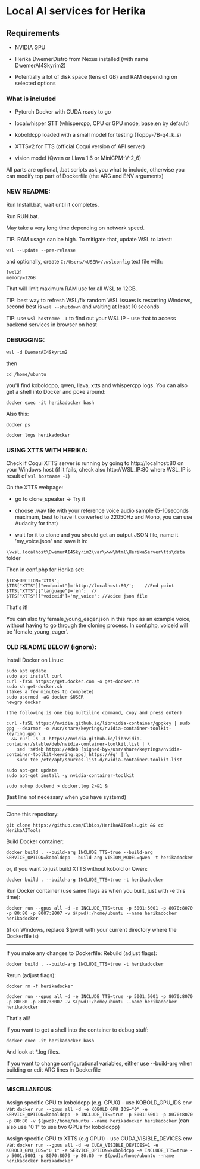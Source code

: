 # Local AI services for Herika

## Requirements
- NVIDIA GPU

- Herika DwemerDistro from Nexus installed (with name DwemerAI4Skyrim2)

- Potentially a lot of disk space (tens of GB) and RAM depending on selected options
### What is included
- Pytorch Docker with CUDA ready to go

- localwhisper STT (whispercpp, CPU or GPU mode, base.en by default)

- koboldcpp loaded with a small model for testing (Toppy-7B-q4_k_s)

- XTTSv2 for TTS (official Coqui version of API server)

- vision model (Qwen or Llava 1.6 or MiniCPM-V-2_6)

All parts are optional, .bat scripts ask you what to include, otherwise you can modify top part of Dockerfile (the ARG and ENV arguments)

### NEW README:

Run Install.bat, wait until it completes.

Run RUN.bat.

May take a very long time depending on network speed. 

TIP: RAM usage can be high. To mitigate that, update WSL to latest:

`wsl --update --pre-release`

and optionally, create `C:/Users/<USER>/.wslconfig` text file with:
```
[wsl2]
memory=12GB
```
That will limit maximum RAM use for all WSL to 12GB.

TIP: best way to refresh WSL/fix random WSL issues is restarting Windows, second best is `wsl --shutdown` and waiting at least 10 seconds

TIP: use `wsl hostname -I` to find out your WSL IP - use that to access backend services in browser on host


### DEBUGGING:
`wsl -d DwemerAI4Skyrim2`

then

`cd /home/ubuntu`

you'll find koboldcpp, qwen, llava, xtts and whispercpp logs. You can also get a shell into Docker and poke around:

`docker exec -it herikadocker bash`

Also this:

`docker ps`

`docker logs herikadocker`

### USING XTTS WITH HERIKA:

Check if Coqui XTTS server is running by going to http://localhost:80 on your Windows host (if it fails, check also http://WSL_IP:80 where WSL_IP is result of `wsl hostname -I`)

On the XTTS webpage:

- go to clone_speaker -> Try it

- choose .wav file with your reference voice audio sample (5-10seconds maximum, best to have it converted to 22050Hz and Mono, you can use Audacity for that)

- wait for it to clone and you should get an output JSON file, name it 'my_voice.json' and save it in:

`\\wsl.localhost\DwemerAI4Skyrim2\var\www\html\HerikaServer\tts\data`
folder

Then in conf.php for Herika set:

```
$TTSFUNCTION='xtts';
$TTS["XTTS"]["endpoint"]='http://localhost:80/';	//End point
$TTS["XTTS"]["language"]='en';	//
$TTS["XTTS"]["voiceid"]='my_voice';	//Voice json file
```

That's it!

You can also try female_young_eager.json in this repo as an example voice, without having to go through the cloning process. In conf.php, voiceid will be 'female_young_eager'.


### OLD README BELOW (ignore):

Install Docker on Linux:
```
sudo apt update
sudo apt install curl
curl -fsSL https://get.docker.com -o get-docker.sh
sudo sh get-docker.sh
(takes a few minutes to complete)
sudo usermod -aG docker $USER
newgrp docker

(the following is one big multiline command, copy and press enter)

curl -fsSL https://nvidia.github.io/libnvidia-container/gpgkey | sudo gpg --dearmor -o /usr/share/keyrings/nvidia-container-toolkit-keyring.gpg \
  && curl -s -L https://nvidia.github.io/libnvidia-container/stable/deb/nvidia-container-toolkit.list | \
    sed 's#deb https://#deb [signed-by=/usr/share/keyrings/nvidia-container-toolkit-keyring.gpg] https://#g' | \
    sudo tee /etc/apt/sources.list.d/nvidia-container-toolkit.list

sudo apt-get update
sudo apt-get install -y nvidia-container-toolkit

sudo nohup dockerd > docker.log 2>&1 &
```

(last line not necessary when you have systemd)

----------------------------------------------------------------------------------------------------------
Clone this repository:

`git clone https://github.com/Elbios/HerikaAITools.git && cd HerikaAITools`

Build Docker container:

`docker build . --build-arg INCLUDE_TTS=true --build-arg SERVICE_OPTION=koboldcpp --build-arg VISION_MODEL=qwen -t herikadocker`

or, if you want to just build XTTS without kobold or Qwen:

`docker build . --build-arg INCLUDE_TTS=true -t herikadocker`

Run Docker container (use same flags as when you built, just with -e this time):

 `docker run --gpus all -d -e INCLUDE_TTS=true -p 5001:5001 -p 8070:8070 -p 80:80 -p 8007:8007 -v $(pwd):/home/ubuntu --name herikadocker herikadocker`

 (if on Windows, replace $(pwd) with your current directory where the Dockerfile is)

-----------------------------------------------------------------------------------------------------------
 If you make any changes to Dockerfile:
 Rebuild (adjust flags):

 `docker build . --build-arg INCLUDE_TTS=true -t herikadocker`

 Rerun (adjust flags):

 `docker rm -f herikadocker`

 `docker run --gpus all -d -e INCLUDE_TTS=true -p 5001:5001 -p 8070:8070 -p 80:80 -p 8007:8007 -v $(pwd):/home/ubuntu --name herikadocker herikadocker`
 
That's all!

If you want to get a shell into the container to debug stuff:

 `docker exec -it herikadocker bash`

And look at *.log files.

If you want to change configurational variables, either use --build-arg when building or edit ARG lines in Dockerfile

--------------------------------------------------------------------------------------------------------
#### MISCELLANEOUS:

Assign specific GPU to koboldcpp (e.g. GPU0) - use KOBOLD_GPU_IDS env var:
`docker run --gpus all -d -e KOBOLD_GPU_IDS="0" -e SERVICE_OPTION=koboldcpp -e INCLUDE_TTS=true -p 5001:5001 -p 8070:8070 -p 80:80 -v $(pwd):/home/ubuntu --name herikadocker herikadocker`
(can also use "0 1" to use two GPUs for koboldcpp)

Assign specific GPU to XTTS (e.g GPU1) - use CUDA_VISIBLE_DEVICES env var:
`docker run --gpus all -d -e CUDA_VISIBLE_DEVICES=1 -e KOBOLD_GPU_IDS="0 1" -e SERVICE_OPTION=koboldcpp -e INCLUDE_TTS=true -p 5001:5001 -p 8070:8070 -p 80:80 -v $(pwd):/home/ubuntu --name herikadocker herikadocker`
